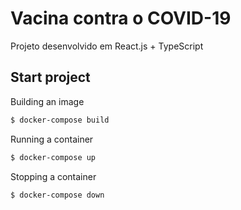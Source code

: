 # Vacina contra o COVID-19

Projeto desenvolvido em React.js + TypeScript

## Start project

Building an image

```sh
$ docker-compose build
```

Running a container

```sh
$ docker-compose up
```

Stopping a container

```sh
$ docker-compose down
```
